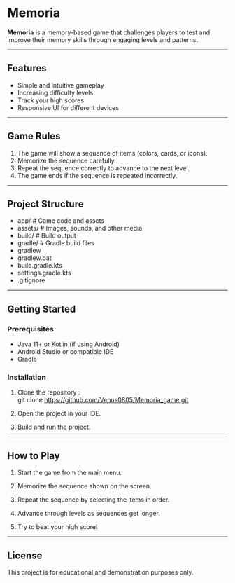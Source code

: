 # Memoria

**Memoria** is a memory-based game that challenges players to test and improve their memory skills through engaging levels and patterns.

---

## Features

- Simple and intuitive gameplay
- Increasing difficulty levels
- Track your high scores
- Responsive UI for different devices

---

## Game Rules

1. The game will show a sequence of items (colors, cards, or icons).  
2. Memorize the sequence carefully.  
3. Repeat the sequence correctly to advance to the next level.  
4. The game ends if the sequence is repeated incorrectly.  

---

## Project Structure
- app/            # Game code and assets
- assets/         # Images, sounds, and other media
- build/          # Build output
- gradle/         # Gradle build files
- gradlew
- gradlew.bat
- build.gradle.kts
- settings.gradle.kts
- .gitignore

---

## Getting Started

### Prerequisites

- Java 11+ or Kotlin (if using Android)
- Android Studio or compatible IDE
- Gradle

### Installation

1. Clone the repository :  
git clone https://github.com/Venus0805/Memoria_game.git

2. Open the project in your IDE.

3. Build and run the project.

---

## How to Play

1. Start the game from the main menu.

2. Memorize the sequence shown on the screen.

3. Repeat the sequence by selecting the items in order.

4. Advance through levels as sequences get longer.

5. Try to beat your high score!

---

## License

This project is for educational and demonstration purposes only.
